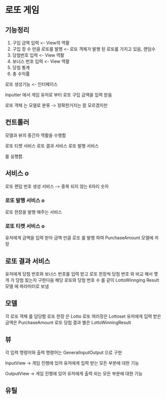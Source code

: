 # 로또 게임

## 기능정리 

1. 구입 금액 입력  <- View의 역활 
2. 구입 장 수 만큼 로또를 발행 <- 로또 객체가 발행 된 로또를 가지고 있음, 랜덤수 
3. 당첨번호 입력  <- View 역활 
4. 보너스 번호 입력 <- View 역활 
5. 당첨 통계 
6. 충 수익률 


로또 생성기능 <- 인터페이스

Inputter 에서 게임 유저로 부터 로또 구입 금액을 입력 받음

로또 객체 는 모델로 분류 -> 정확한거지는 잘 모르겠지만


## 컨트롤러 

모델과 뷰의 중간자 역활을 수행함

로또 티켓 서비스 
로또 결과 서비스 
로또 발행 서비스

를 실행함.


## 서비스 o
로또 랜덤 번호 생성 서비스 -> 중복 되지 않는 6자리 숫자  

### 로또 발행 서비스 o
로또 한장을 발행 해주는 서비스


### 로또 티켓 서비스 o
유저에게 금액을 입력 받아 금액 만큼 로또 를 발행 하여 PurchaseAmount 모델에 저장 

## 로또 결과 서비스
유저에게 당첨 번호와 보너스 번호를 입력 받고 로또 한장씩 당첨 번호 와 비교 해서 몆개 가 당첨 됬는지 
구한다음 해당 로또와 당첨 번호 수 를 같이 LottoWinnging Result 모델 에 파라미터로 보냄 



## 모델 
각 로또 객체 를 담당함 
로또 한장 은 Lotto
로또 여러장은 Lottoset
유저에게 입력 받은 금액은 PurchaseAmount
로또 당첨 결과 별은 LottoWinningResult



## 뷰 
각 입력 명령어와 출력 명령어는 GeneralInputOutput 으로 구현 

InputView -> 게임 진행에 있어 유저에게 입력 받는 모든 부분에 대한 기능 

OutputView -> 게임 진행에 있어 유저에게 출력 되는 모든 부분에 대한 기능

## 유틸 





 







